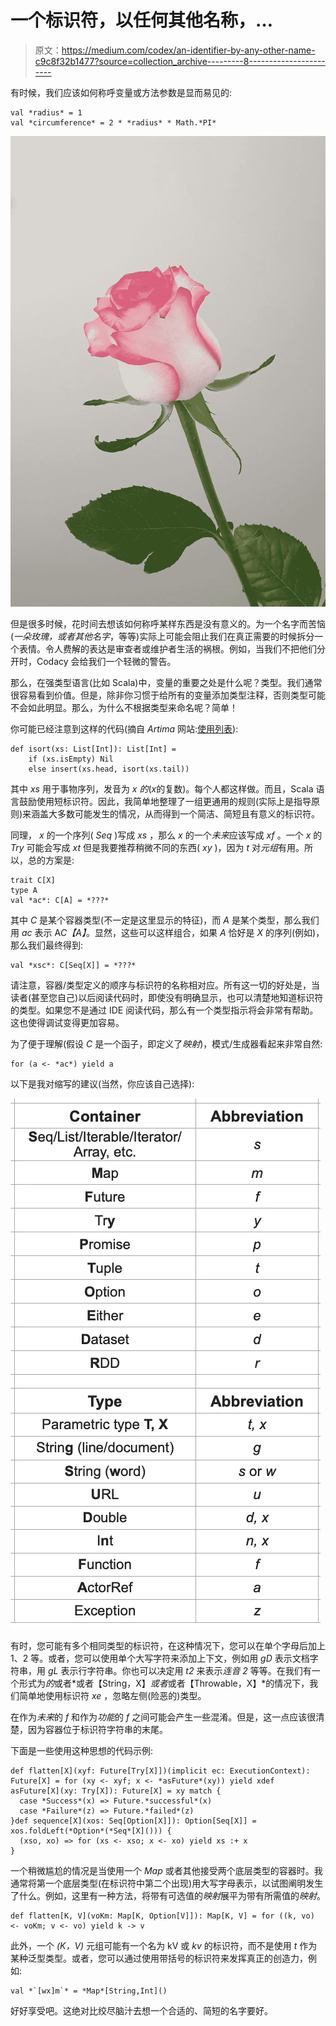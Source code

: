 # 一个标识符，以任何其他名称，…

> 原文：<https://medium.com/codex/an-identifier-by-any-other-name-c9c8f32b1477?source=collection_archive---------8----------------------->

有时候，我们应该如何称呼变量或方法参数是显而易见的:

```
val *radius* = 1
val *circumference* = 2 * *radius* * Math.*PI*
```

![](img/2aaeb2e932c096cfd61c546ebb4b8b87.png)

但是很多时候，花时间去想该如何称呼某样东西是没有意义的。为一个名字而苦恼(*一朵玫瑰，或者其他名字*，等等)实际上可能会阻止我们在真正需要的时候拆分一个表情。令人费解的表达是审查者或维护者生活的祸根。例如，当我们不把他们分开时，Codacy 会给我们一个轻微的警告。

那么，在强类型语言(比如 Scala)中，变量的重要之处是什么呢？类型。我们通常很容易看到价值。但是，除非你习惯于给所有的变量添加类型注释，否则类型可能不会如此明显。那么，为什么不根据类型来命名呢？简单！

你可能已经注意到这样的代码(摘自 *Artima* 网站:[使用列表](https://www.artima.com/pins1ed/working-with-lists.html)):

```
def isort(xs: List[Int]): List[Int] =
    if (xs.isEmpty) Nil
    else insert(xs.head, isort(xs.tail))
```

其中 *xs* 用于事物序列，发音为 *x 的*(*x*的复数)。每个人都这样做。而且，Scala 语言鼓励使用短标识符。因此，我简单地整理了一组更通用的规则(实际上是指导原则)来涵盖大多数可能发生的情况，从而得到一个简洁、简短且有意义的标识符。

同理， *x* 的一个序列( *Seq* )写成 *xs* ，那么 *x* 的一个*未来*应该写成 *xf* 。一个 *x* 的 *Try* 可能会写成 *xt* 但是我要推荐稍微不同的东西( *xy* )，因为 *t* 对*元组*有用。所以，总的方案是:

```
trait C[X]
type A
val *ac*: C[A] = *???*
```

其中 *C* 是某个容器类型(不一定是这里显示的特征)，而 *A* 是某个类型，那么我们用 *ac* 表示 A*C【A】*。显然，这些可以这样组合，如果 *A* 恰好是 *X* 的序列(例如)，那么我们最终得到:

```
val *xsc*: C[Seq[X]] = *???*
```

请注意，容器/类型定义的顺序与标识符的名称相对应。所有这一切的好处是，当读者(甚至您自己)以后阅读代码时，即使没有明确显示，也可以清楚地知道标识符的类型。如果您不是通过 IDE 阅读代码，那么有一个类型指示将会非常有帮助。这也使得调试变得更加容易。

为了便于理解(假设 *C* 是一个函子，即定义了*映射*)，模式/生成器看起来非常自然:

```
for (a <- *ac*) yield a
```

以下是我对缩写的建议(当然，你应该自己选择):

![](img/2eadf0276266d1998cf59e93a8cb9b48.png)

有时，您可能有多个相同类型的标识符，在这种情况下，您可以在单个字母后加上 1、2 等。或者，您可以使用单个大写字符来添加上下文，例如用 *gD* 表示文档字符串，用 *gL* 表示行字符串。你也可以决定用 *t2* 来表示*连音 2* 等等。在我们有一个形式为*的*或者*或者【String，X】*或者*或者【Throwable，X】*的情况下，我们简单地使用标识符 *xe* ，忽略左侧(险恶的)类型。

在作为*未来*的 *f* 和作为*功能*的 *f* 之间可能会产生一些混淆。但是，这一点应该很清楚，因为容器位于标识符字符串的末尾。

下面是一些使用这种思想的代码示例:

```
def flatten[X](xyf: Future[Try[X]])(implicit ec: ExecutionContext): Future[X] = for (xy <- xyf; x <- *asFuture*(xy)) yield xdef asFuture[X](xy: Try[X]): Future[X] = xy match {
  case *Success*(x) => Future.*successful*(x)
  case *Failure*(z) => Future.*failed*(z)
}def sequence[X](xos: Seq[Option[X]]): Option[Seq[X]] = xos.foldLeft(*Option*(*Seq*[X]())) {
  (xso, xo) => for (xs <- xso; x <- xo) yield xs :+ x
}
```

一个稍微尴尬的情况是当使用一个 *Map* 或者其他接受两个底层类型的容器时。我通常将第一个底层类型(在标识符中第二个出现)用大写字母表示，以试图阐明发生了什么。例如，这里有一种方法，将带有可选值的*映射*展平为带有所需值的*映射*。

```
def flatten[K, V](voKm: Map[K, Option[V]]): Map[K, V] = for ((k, vo) <- voKm; v <- vo) yield k -> v
```

此外，一个 *(K，V)* 元组可能有一个名为 kV 或 _kv_ 的标识符，而不是使用 *t* 作为某种泛型类型。或者，您可以通过使用带括号的标识符来发挥真正的创造力，例如:

```
val *`[wx]m`* = *Map*[String,Int]()
```

好好享受吧。这绝对比绞尽脑汁去想一个合适的、简短的名字要好。